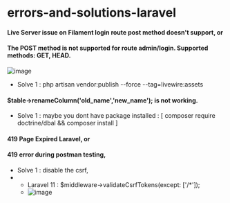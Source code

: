 # errors-and-solutions-laravel


#### Live Server issue on Filament login route post method doesn't support, or 
#### The POST method is not supported for route admin/login. Supported methods: GET, HEAD.

![image](https://github.com/mabdusshakur/errors-and-solutions-laravel/assets/82134930/31710ff2-c6a9-4320-9e7c-c2409a10df7a)

* Solve 1 : php artisan vendor:publish --force --tag=livewire:assets



#### $table->renameColumn('old_name','new_name'); is not working.

* Solve 1 : maybe you dont have package installed : [ composer require doctrine/dbal && composer install ]

#### 419 Page Expired Laravel, or
#### 419 error during postman testing,



* Solve 1 : disable the csrf,
* * Laravel 11 : $middleware->validateCsrfTokens(except: ['/*']);
  * ![image](https://github.com/user-attachments/assets/3e514d3b-7683-4aa2-bba2-412697c64969)
